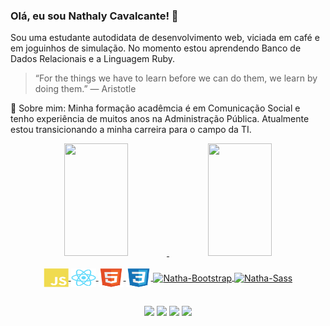 ### Olá, eu sou Nathaly Cavalcante! 👋
Sou uma estudante autodidata de desenvolvimento web, viciada em café e em joguinhos de simulação. No momento estou aprendendo Banco de Dados Relacionais e a Linguagem Ruby.

> “For the things we have to learn before we can do them, we learn by doing them.” ― Aristotle
 
🌸 Sobre mim: Minha formação acadêmcia é em Comunicação Social e tenho experiência de muitos anos na Administração Pública. Atualmente estou transicionando a minha carreira para o campo da TI.
  
<div align="center">
  <a href="https://github.com/NathalyCavalcante">
  <img height="180em" width="45%" src="https://github-readme-stats.vercel.app/api?username=NathalyCavalcante&show_icons=true&theme=panda&include_all_commits=true&count_private=true"/>
  <img height="180em" width="45%" src="https://github-readme-stats.vercel.app/api/top-langs/?username=NathalyCavalcante&layout=compact&langs_count=7&theme=panda"/>
</div>
<div style="display: inline_block" align="center"><br>
  <img align="center" alt="Natha-Js" height="30" width="40" src="https://raw.githubusercontent.com/devicons/devicon/master/icons/javascript/javascript-plain.svg">
  <img align="center" alt="Natha-React" height="30" width="40" src="https://raw.githubusercontent.com/devicons/devicon/master/icons/react/react-original.svg">
  <img align="center" alt="Natha-HTML" height="30" width="40" src="https://raw.githubusercontent.com/devicons/devicon/master/icons/html5/html5-original.svg">
  <img align="center" alt="Natha-CSS" height="30" width="40" src="https://raw.githubusercontent.com/devicons/devicon/master/icons/css3/css3-original.svg">
  <img align="center" alt="Natha-Bootstrap" height="30" width="40" src="https://cdn.jsdelivr.net/gh/devicons/devicon/icons/bootstrap/bootstrap-plain.svg">
  <img align="center" alt="Natha-Sass" height="30" width="40" src="https://cdn.jsdelivr.net/gh/devicons/devicon/icons/sass/sass-original.svg">
 </div>
  
  ##
  
<div align="center"> 
  <a href="https://instagram.com/natha.ly83" target="_blank"><img src="https://img.shields.io/badge/-Instagram-%23E4405F?style=for-the-badge&logo=instagram&logoColor=white" target="_blank"></a>
  <a href = "mailto:cavalcantenathaly@gmail.com"><img src="https://img.shields.io/badge/-Gmail-%23333?style=for-the-badge&logo=gmail&logoColor=white" target="_blank"></a>
  <a href="https://twitter.com/nathaly_cvlcnt" target="_blank"><img src="https://img.shields.io/badge/Twitter-1DA1F2?style=for-the-badge&logo=twitter&logoColor=white"></a> 
  <a href="https://codepen.io/nathaly_ylahtan" target="_blank"><img src="https://img.shields.io/badge/Codepen-000000?style=for-the-badge&logo=codepen&logoColor=white"></a> 
</div>



